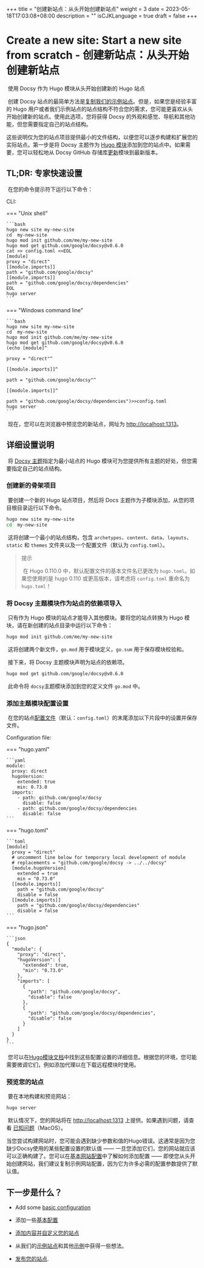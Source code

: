 +++
title = "创建新站点：从头开始创建新站点"
weight = 3
date = 2023-05-18T17:03:08+08:00
description = ""
isCJKLanguage = true
draft = false
+++

# Create a new site: Start a new site from scratch - 创建新站点：从头开始创建新站点 

​	使用 Docsy 作为 Hugo 模块从头开始创建新的 Hugo 站点 

​	创建 Docsy 站点的最简单方法是[复制我们的示例站点](https://www.docsy.dev/docs/get-started/docsy-as-module/example-site-as-template/)。但是，如果您是经验丰富的 Hugo 用户或者我们示例站点的站点结构不符合您的需求，您可能更喜欢从头开始创建新的站点。使用此选项，您将获得 Docsy 的外观和感觉、导航和其他功能，但您需要指定自己的站点结构。

​	这些说明仅为您的站点项目提供最小的文件结构，以便您可以逐步构建和扩展您的实际站点。第一步是将 Docsy 主题作为 [Hugo 模块](https://gohugo.io/hugo-modules/)添加到您的站点中。如果需要，您可以轻松地从 Docsy GitHub 存储库[更新](https://www.docsy.dev/docs/updating/)模块到最新版本。

## TL;DR: 专家快速设置

​	在您的命令提示符下运行以下命令：

CLI:

=== "Unix shell"

    ```bash
    hugo new site my-new-site
    cd  my-new-site
    hugo mod init github.com/me/my-new-site
    hugo mod get github.com/google/docsy@v0.6.0
    cat >> config.toml <<EOL
    [module]
    proxy = "direct"
    [[module.imports]]
    path = "github.com/google/docsy"
    [[module.imports]]
    path = "github.com/google/docsy/dependencies"
    EOL
    hugo server
    ```

=== "Windows command line"

    ```bash
    hugo new site my-new-site
    cd  my-new-site
    hugo mod init github.com/me/my-new-site
    hugo mod get github.com/google/docsy@v0.6.0
    (echo [module]^
    
    proxy = "direct"^
    
    [[module.imports]]^
    
    path = "github.com/google/docsy"^
    
    [[module.imports]]^
    
    path = "github.com/google/docsy/dependencies")>>config.toml
    hugo server
    ```

​	现在，您可以在浏览器中预览您的新站点，网址为 [http://localhost:1313](http://localhost:1313)。

## 详细设置说明 

​	将 [Docsy 主题](https://github.com/google/docsy)指定为最小站点的 Hugo 模块可为您提供所有主题的好处，但您需要指定自己的站点结构。

### 创建新的骨架项目 

​	要创建一个新的 Hugo 站点项目，然后将 Docs 主题作为子模块添加，从您的项目根目录运行以下命令。

```bash
hugo new site my-new-site
cd  my-new-site
```

​	这将创建一个最小的站点结构，包含 `archetypes`、`content`、`data`、`layouts`、`static` 和 `themes` 文件夹以及一个配置文件（默认为 `config.toml`）。

> 提示
>
> ​	在 Hugo 0.110.0 中，默认配置文件的基本文件名已更改为 `hugo.toml`。如果您使用的是 hugo 0.110 或更高版本，请考虑将 `config.toml` 重命名为 `hugo.toml`！
>

### 将 Docsy 主题模块作为站点的依赖项导入 

​	只有作为 Hugo 模块的站点才能导入其他模块。要将您的站点转换为 Hugo 模块，请在新创建的站点目录中运行以下命令：

```bash
hugo mod init github.com/me/my-new-site
```

​	这将创建两个新文件，`go.mod` 用于模块定义，`go.sum` 用于保存模块校验和。

​	接下来，将 Docsy 主题模块声明为站点的依赖项。

```bash
hugo mod get github.com/google/docsy@v0.6.0
```

​	此命令将 `docsy`主题模块添加到您的定义文件 `go.mod` 中。

### 添加主题模块配置设置 

​	在您的站点[配置文件](https://gohugo.io/getting-started/configuration/#configuration-file)（默认：`config.toml`）的末尾添加以下片段中的设置并保存文件。

Configuration file:

=== "hugo.yaml"

    ```yaml
    module:
      proxy: direct
      hugoVersion:
        extended: true
        min: 0.73.0
      imports:
        - path: github.com/google/docsy
          disable: false
        - path: github.com/google/docsy/dependencies
          disable: false
    ```

=== "hugo.toml"

    ```toml
    [module]
      proxy = "direct"
      # uncomment line below for temporary local development of module
      # replacements = "github.com/google/docsy -> ../../docsy"
      [module.hugoVersion]
        extended = true
        min = "0.73.0"
      [[module.imports]]
        path = "github.com/google/docsy"
        disable = false
      [[module.imports]]
        path = "github.com/google/docsy/dependencies"
        disable = false
    ```

=== "hugo.json"

    ```json
    {
      "module": {
        "proxy": "direct",
        "hugoVersion": {
          "extended": true,
          "min": "0.73.0"
        },
        "imports": [
          {
            "path": "github.com/google/docsy",
            "disable": false
          },
          {
            "path": "github.com/google/docsy/dependencies",
            "disable": false
          }
        ]
      }
    }
    ```



​	您可以在[Hugo模块文档](https://gohugo.io/hugo-modules/configuration/#module-config-top-level)中找到这些配置设置的详细信息。根据您的环境，您可能需要微调它们，例如添加代理以在下载远程模块时使用。

### 预览您的站点 

​	要在本地构建和预览网站：

```bash
hugo server
```

​	默认情况下，您的网站将在 [http://localhost:1313](http://localhost:1313/) 上提供。如果遇到问题，请查看 [已知问题](https://www.docsy.dev/docs/get-started/known_issues/#macos)（MacOS）。

​	当您尝试构建网站时，您可能会遇到缺少参数和值的Hugo错误。这通常是因为您缺少Docsy使用的某些配置设置的默认值 ——  一旦您添加它们，您的网站就应该可以正确构建了。您可以在[基本网站配置](https://www.docsy.dev/docs/get-started/basic-configuration/)中了解如何添加配置 —— 即使您从头开始创建网站，我们建议复制示例网站配置，因为它为许多必需的配置参数提供了默认值。

## 下一步是什么？ 

- Add some [basic configuration](https://www.docsy.dev/docs/get-started/basic-configuration/)

- 添加一些[基本配置](https://www.docsy.dev/docs/get-started/basic-configuration/) 

- [添加内容并自定义您的站点](https://www.docsy.dev/docs/adding-content/)

- 从我们的[示例站点](https://github.com/google/docsy-example)和其他[示例](https://www.docsy.dev/docs/examples/)中获得一些想法。 

- [发布您的站点](https://www.docsy.dev/docs/deployment/).

  
